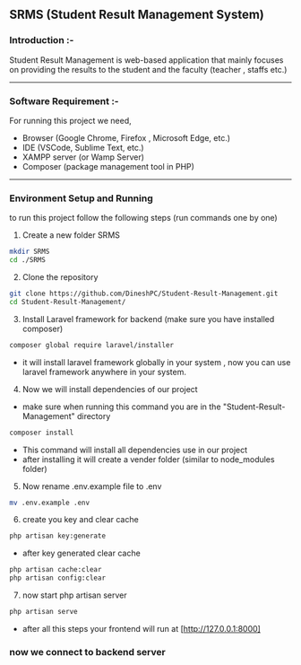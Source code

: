 ## SRMS (Student Result Management System)

### Introduction :- 
Student Result Management is web-based application that mainly focuses on providing the results to the student and the faculty (teacher , staffs etc.)

---
### Software Requirement :-
For running this project we need,

- Browser (Google Chrome, Firefox , Microsoft Edge, etc.)
- IDE  (VSCode,  Sublime Text, etc.)
- XAMPP server (or Wamp Server)
- Composer (package management tool in PHP)

----

### Environment Setup and Running
to run this project follow the following steps (run commands one by one)

1. Create a new folder SRMS
```bash
mkdir SRMS
cd ./SRMS
```

2. Clone the repository
```bash
git clone https://github.com/DineshPC/Student-Result-Management.git
cd Student-Result-Management/
```
3. Install Laravel framework for backend 
(make sure you have installed composer)
```bash
composer global require laravel/installer
```
- it will install laravel framework globally in your system , now you can use laravel framework anywhere in your system.

4. Now we will install dependencies of our project
- make sure when running this command you are in the "Student-Result-Management" directory
```bash
composer install
```
- This command will install all dependencies use in our project 
- after installing it will create a vender folder (similar to node_modules folder)

5. Now rename .env.example file to .env
```bash
mv .env.example .env
```

6. create you key and clear cache
```bash
php artisan key:generate
```
- after key generated clear cache
```bash
php artisan cache:clear 
php artisan config:clear
```

7. now start php artisan server
```bash
php artisan serve
```

- after all this steps your frontend will run at [http://127.0.0.1:8000]


### now we connect to backend server 